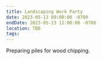 ```yaml
---
title: Landscaping Work Party
date: 2023-05-13 09:00:00 -0700
endDate: 2023-05-13 12:00:00 -0700
location: TBD
tags: 
---
```


Preparing piles for wood chipping.
